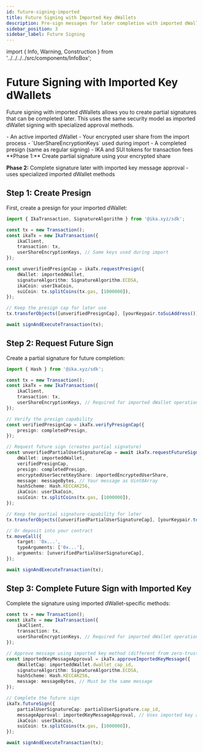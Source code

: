 ```yaml
---
id: future-signing-imported
title: Future Signing with Imported Key dWallets
description: Pre-sign messages for later completion with imported dWallets
sidebar_position: 3
sidebar_label: Future Signing
---
```


import { Info, Warning, Construction } from '../../../../src/components/InfoBox';

# Future Signing with Imported Key dWallets

<Construction />

Future signing with imported dWallets allows you to create partial signatures that can be completed later. This uses the same security model as imported dWallet signing with specialized approval methods.

<Info title="Prerequisites">
- An active imported dWallet 
- Your encrypted user share from the import process
- `UserShareEncryptionKeys` used during import
- A completed presign (same as regular signing)
- IKA and SUI tokens for transaction fees
</Info>

<Warning title="Two-Phase Process">
**Phase 1:** Create partial signature using your encrypted share

**Phase 2:** Complete signature later with imported key message approval - uses specialized imported dWallet methods
</Warning>

## Step 1: Create Presign

First, create a presign for your imported dWallet:

```typescript
import { IkaTransaction, SignatureAlgorithm } from '@ika.xyz/sdk';

const tx = new Transaction();
const ikaTx = new IkaTransaction({
	ikaClient,
	transaction: tx,
	userShareEncryptionKeys, // Same keys used during import
});

const unverifiedPresignCap = ikaTx.requestPresign({
	dWallet: importeddWallet,
	signatureAlgorithm: SignatureAlgorithm.ECDSA,
	ikaCoin: userIkaCoin,
	suiCoin: tx.splitCoins(tx.gas, [1000000]),
});

// Keep the presign cap for later use
tx.transferObjects([unverifiedPresignCap], [yourKeypair.toSuiAddress()]);

await signAndExecuteTransaction(tx);
```

## Step 2: Request Future Sign

Create a partial signature for future completion:

```typescript
import { Hash } from '@ika.xyz/sdk';

const tx = new Transaction();
const ikaTx = new IkaTransaction({
	ikaClient,
	transaction: tx,
	userShareEncryptionKeys, // Required for imported dWallet operations
});

// Verify the presign capability
const verifiedPresignCap = ikaTx.verifyPresignCap({
	presign: completedPresign,
});

// Request future sign (creates partial signature)
const unverifiedPartialUserSignatureCap = await ikaTx.requestFutureSignWithImportedKey({
	dWallet: importeddWallet,
	verifiedPresignCap,
	presign: completedPresign,
	encryptedUserSecretKeyShare: importedEncryptedUserShare,
	message: messageBytes, // Your message as Uint8Array
	hashScheme: Hash.KECCAK256,
	ikaCoin: userIkaCoin,
	suiCoin: tx.splitCoins(tx.gas, [1000000]),
});

// Keep the partial signature capability for later
tx.transferObjects([unverifiedPartialUserSignatureCap], [yourKeypair.toSuiAddress()]);

// Or deposit into your contract
tx.moveCall({
	target: '0x...',
	typeArguments: ['0x...'],
	arguments: [unverifiedPartialUserSignatureCap],
});

await signAndExecuteTransaction(tx);
```

## Step 3: Complete Future Sign with Imported Key

Complete the signature using imported dWallet-specific methods:

```typescript
const tx = new Transaction();
const ikaTx = new IkaTransaction({
	ikaClient,
	transaction: tx,
	userShareEncryptionKeys, // Required for imported dWallet operations
});

// Approve message using imported key method (different from zero-trust)
const importedKeyMessageApproval = ikaTx.approveImportedKeyMessage({
	dWalletCap: importeddWallet.dwallet_cap_id,
	signatureAlgorithm: SignatureAlgorithm.ECDSA,
	hashScheme: Hash.KECCAK256,
	message: messageBytes, // Must be the same message
});

// Complete the future sign
ikaTx.futureSign({
	partialUserSignatureCap: partialUserSignature.cap_id,
	messageApproval: importedKeyMessageApproval, // Uses imported key approval
	ikaCoin: userIkaCoin,
	suiCoin: tx.splitCoins(tx.gas, [1000000]),
});

await signAndExecuteTransaction(tx);
```
